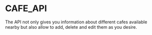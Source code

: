 # CAFE_API
The API not only gives you information about different cafes available nearby but also allow to add, delete and edit them as you desire.
